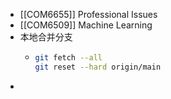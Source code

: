 - [[COM6655]] Professional Issues
- [[COM6509]] Machine Learning
- 本地合并分支
	- ```sh
	  git fetch --all
	  git reset --hard origin/main
	  ```
-